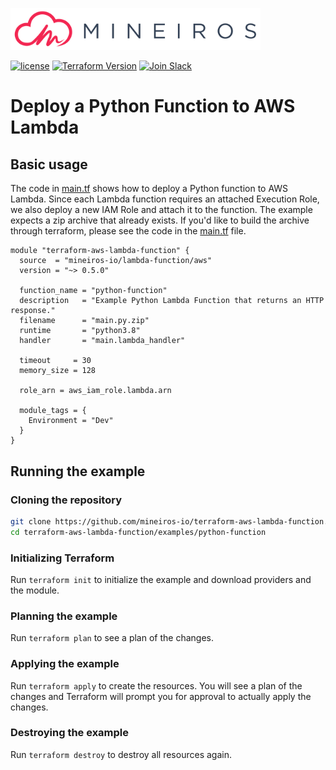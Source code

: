 [<img src="https://raw.githubusercontent.com/mineiros-io/brand/3bffd30e8bdbbde32c143e2650b2faa55f1df3ea/mineiros-primary-logo.svg" width="400"/>][homepage]

[![license][badge-license]][apache20]
[![Terraform Version][badge-terraform]][releases-terraform]
[![Join Slack][badge-slack]][slack]

# Deploy a Python Function to AWS Lambda

## Basic usage

The code in [main.tf] shows how to deploy a Python function to AWS Lambda.
Since each Lambda function requires an attached Execution Role, we also
deploy a new IAM Role and attach it to the function. The example expects a
zip archive that already exists. If you'd like to build the archive through
terraform, please see the code in the [main.tf] file.

```hcl
module "terraform-aws-lambda-function" {
  source  = "mineiros-io/lambda-function/aws"
  version = "~> 0.5.0"

  function_name = "python-function"
  description   = "Example Python Lambda Function that returns an HTTP response."
  filename      = "main.py.zip"
  runtime       = "python3.8"
  handler       = "main.lambda_handler"

  timeout     = 30
  memory_size = 128

  role_arn = aws_iam_role.lambda.arn

  module_tags = {
    Environment = "Dev"
  }
}
```

## Running the example

### Cloning the repository

``` bash
git clone https://github.com/mineiros-io/terraform-aws-lambda-function.git
cd terraform-aws-lambda-function/examples/python-function
```

### Initializing Terraform

Run `terraform init` to initialize the example and download providers and the module.

### Planning the example

Run `terraform plan` to see a plan of the changes.

### Applying the example

Run `terraform apply` to create the resources.
You will see a plan of the changes and Terraform will prompt you for approval to actually apply the changes.

### Destroying the example

Run `terraform destroy` to destroy all resources again.

<!-- References -->

[main.tf]: https://github.com/mineiros-io/terraform-aws-lambda-function/blob/master/examples/python-function/main.tf
[homepage]: https://mineiros.io/?ref=terraform-aws-lambda-function
[badge-license]: https://img.shields.io/badge/license-Apache%202.0-brightgreen.svg
[badge-terraform]: https://img.shields.io/badge/terraform-1.x%20|%200.15%20|%200.14%20|%200.13%20|%200.12.20+-623CE4.svg?logo=terraform
[badge-slack]: https://img.shields.io/badge/slack-@mineiros--community-f32752.svg?logo=slack
[releases-terraform]: https://github.com/hashicorp/terraform/releases
[apache20]: https://opensource.org/licenses/Apache-2.0
[slack]: https://join.slack.com/t/mineiros-community/shared_invite/zt-ehidestg-aLGoIENLVs6tvwJ11w9WGg
